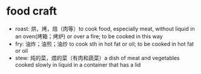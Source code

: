 # food craft

- roast: 烘，烤，焙（肉等）to cook food, especially meat, without liquid in an oven(烤箱；烤炉) or over a fire; to be cooked in this way
- fry: 油炸；油煎；油炒 to cook sth in hot fat or oil; to be cooked in hot fat or oil
- stew: 炖的菜，煨的菜（有肉和蔬菜）a dish of meat and vegetables cooked slowly in liquid in a container that has a lid
